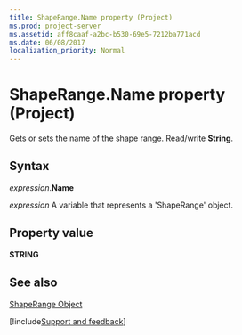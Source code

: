 ```yaml
---
title: ShapeRange.Name property (Project)
ms.prod: project-server
ms.assetid: aff8caaf-a2bc-b530-69e5-7212ba771acd
ms.date: 06/08/2017
localization_priority: Normal
---
```



# ShapeRange.Name property (Project)
Gets or sets the name of the shape range. Read/write  **String**.

## Syntax

_expression_.**Name**

_expression_ A variable that represents a 'ShapeRange' object.


## Property value

 **STRING**


## See also


[ShapeRange Object](Project.shaperange.md)

[!include[Support and feedback](~/includes/feedback-boilerplate.md)]